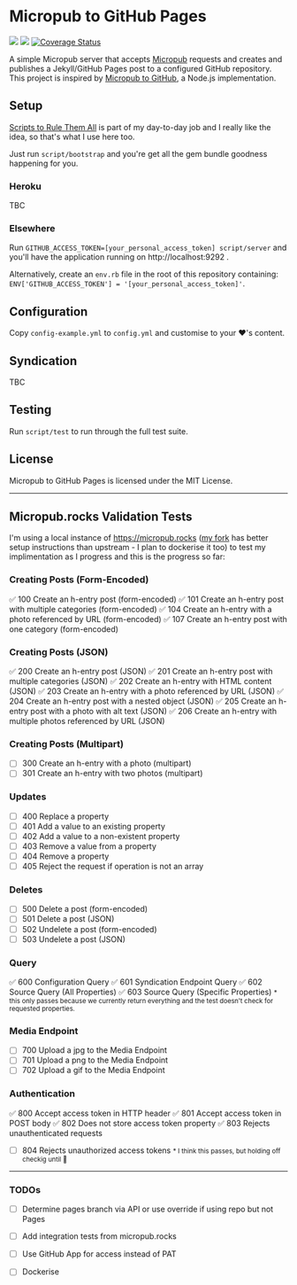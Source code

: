 # Micropub to GitHub Pages

![](https://github.com/lildude/micropub-github-pages/workflows/Tests/badge.svg) ![](https://github.com/lildude/micropub-github-pages/workflows/Linters/badge.svg) [![Coverage Status](https://coveralls.io/repos/github/lildude/micropub-github-pages/badge.svg)](https://coveralls.io/github/lildude/micropub-github-pages)

A simple Micropub server that accepts [Micropub](http://micropub.net/) requests and creates and publishes a Jekyll/GitHub Pages post to a configured GitHub repository.  This project is inspired by [Micropub to GitHub](https://github.com/voxpelli/webpage-micropub-to-github), a Node.js implementation.

## Setup

[Scripts to Rule Them All](http://githubengineering.com/scripts-to-rule-them-all/) is part of my day-to-day job and I really like the idea, so that's what I use here too.

Just run `script/bootstrap` and you're get all the gem bundle goodness happening for you.

### Heroku

TBC

<!--
Clicky this button :point_right: [![Deploy](https://www.herokucdn.com/deploy/button.svg)](https://heroku.com/deploy?template=https://github.com/lildude/micropub-github-pages) :soon:. It doesn't work just yet.
-->

### Elsewhere

Run `GITHUB_ACCESS_TOKEN=[your_personal_access_token] script/server` and you'll have the application running on http://localhost:9292 .

Alternatively, create an `env.rb` file in the root of this repository containing: `ENV['GITHUB_ACCESS_TOKEN'] = '[your_personal_access_token]'`.

## Configuration

Copy `config-example.yml` to `config.yml` and customise to your :heart:'s content.

## Syndication

TBC

## Testing

Run `script/test` to run through the full test suite.

## License

Micropub to GitHub Pages is licensed under the MIT License.

---

## Micropub.rocks Validation Tests

I'm using a local instance of <https://micropub.rocks> ([my fork](https://github.com/lildude/micropub.rocks) has better setup instructions than upstream - I plan to dockerise it too) to test my implimentation as I progress and this is the progress so far:

### Creating Posts (Form-Encoded)

✅ 100 Create an h-entry post (form-encoded)
✅ 101 Create an h-entry post with multiple categories (form-encoded)
✅ 104 Create an h-entry with a photo referenced by URL (form-encoded)
✅ 107 Create an h-entry post with one category (form-encoded)

### Creating Posts (JSON)

✅ 200 Create an h-entry post (JSON)
✅ 201 Create an h-entry post with multiple categories (JSON)
✅ 202 Create an h-entry with HTML content (JSON)
✅ 203 Create an h-entry with a photo referenced by URL (JSON)
✅ 204 Create an h-entry post with a nested object (JSON)
✅ 205 Create an h-entry post with a photo with alt text (JSON)
✅ 206 Create an h-entry with multiple photos referenced by URL (JSON)

### Creating Posts (Multipart)

- [ ] 300 Create an h-entry with a photo (multipart)
- [ ] 301 Create an h-entry with two photos (multipart)

### Updates

- [ ] 400 Replace a property
- [ ] 401 Add a value to an existing property
- [ ] 402 Add a value to a non-existent property
- [ ] 403 Remove a value from a property
- [ ] 404 Remove a property
- [ ] 405 Reject the request if operation is not an array

### Deletes

- [ ] 500 Delete a post (form-encoded)
- [ ] 501 Delete a post (JSON)
- [ ] 502 Undelete a post (form-encoded)
- [ ] 503 Undelete a post (JSON)

### Query

✅ 600 Configuration Query
✅ 601 Syndication Endpoint Query
✅ 602 Source Query (All Properties)
✅ 603 Source Query (Specific Properties) <small>* this only passes because we currently return everything and the test doesn't check for requested properties.</small>

### Media Endpoint

- [ ] 700 Upload a jpg to the Media Endpoint
- [ ] 701 Upload a png to the Media Endpoint
- [ ] 702 Upload a gif to the Media Endpoint

### Authentication

✅ 800 Accept access token in HTTP header
✅ 801 Accept access token in POST body
✅ 802 Does not store access token property
✅ 803 Rejects unauthenticated requests
- [ ] 804 Rejects unauthorized access tokens <small>* I think this passes, but holding off checkig until 💯</small>

---

### TODOs

- [ ] Determine pages branch via API or use override if using repo but not Pages
- [ ] Add integration tests from micropub.rocks
- [ ] Use GitHub App for access instead of PAT
- [ ] Dockerise

